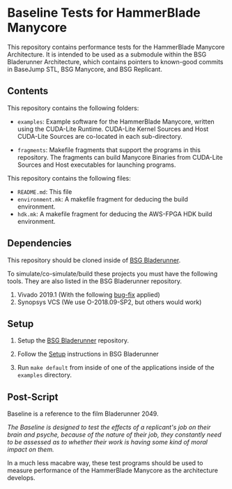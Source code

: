 # Baseline Tests for HammerBlade Manycore

This repository contains performance tests for the HammerBlade
Manycore Architecture. It is intended to be used as a submodule within
the BSG Bladerunner Architecture, which contains pointers to
known-good commits in BaseJump STL, BSG Manycore, and BSG Replicant. 

## Contents

This repository contains the following folders: 

- `examples`: Example software for the HammerBlade Manycore, written
  using the CUDA-Lite Runtime. CUDA-Lite Kernel Sources and Host
  CUDA-Lite Sources are co-located in each sub-directory.

- `fragments`: Makefile fragments that support the programs in this
  repository. The fragments can build Manycore Binaries from CUDA-Lite
  Sources and Host executables for launching programs.

This repository contains the following files:

- `README.md`: This file
- `environment.mk`: A makefile fragment for deducing the build environment. 
- `hdk.mk`: A makefile fragment for deducing the AWS-FPGA HDK build environment.

## Dependencies

This repository should be cloned inside of [BSG
Bladerunner](https://github.com/bespoke-silicon-group/bsg_bladerunner).

To simulate/co-simulate/build these projects you must have the
following tools. They are also listed in the BSG Bladerunner
repository.

   1. Vivado 2019.1 (With the following [bug-fix](https://www.xilinx.com/support/answers/72404.html) applied)
   3. Synopsys VCS (We use O-2018.09-SP2, but others would work)

## Setup

1. Setup the [BSG Bladerunner](https://github.com/bespoke-silicon-group/bsg_bladerunner) repository.

2. Follow the [Setup](https://github.com/bespoke-silicon-group/bsg_bladerunner/#setup) instructions in BSG Bladerunner

3. Run `make default` from inside of one of the applications inside of the `examples` directory.

## Post-Script

Baseline is a reference to the film Bladerunner 2049. 

*The Baseline is designed to test the effects of a replicant's job on
their brain and psyche, because of the nature of their job, they
constantly need to be assessed as to whether their work is having some
kind of moral impact on them.*

In a much less macabre way, these test programs should be used to
measure performance of the HammerBlade Manycore as the architecture
develops.